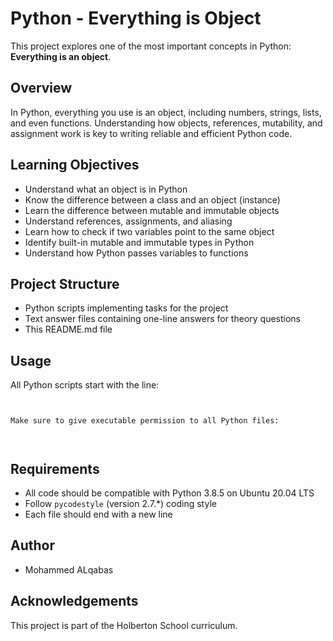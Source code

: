 # Python - Everything is Object

This project explores one of the most important concepts in Python: **Everything is an object**.

## Overview

In Python, everything you use is an object, including numbers, strings, lists, and even functions. Understanding how objects, references, mutability, and assignment work is key to writing reliable and efficient Python code.

## Learning Objectives

- Understand what an object is in Python
- Know the difference between a class and an object (instance)
- Learn the difference between mutable and immutable objects
- Understand references, assignments, and aliasing
- Learn how to check if two variables point to the same object
- Identify built-in mutable and immutable types in Python
- Understand how Python passes variables to functions

## Project Structure

- Python scripts implementing tasks for the project
- Text answer files containing one-line answers for theory questions
- This README.md file

## Usage

All Python scripts start with the line:



```


Make sure to give executable permission to all Python files:



```


## Requirements

- All code should be compatible with Python 3.8.5 on Ubuntu 20.04 LTS
- Follow `pycodestyle` (version 2.7.*) coding style
- Each file should end with a new line

## Author

- Mohammed ALqabas

## Acknowledgements

This project is part of the Holberton School curriculum.

